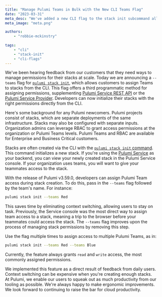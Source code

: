 ```yaml
---
title: "Manage Pulumi Teams in Bulk with the New CLI Teams Flag"
date: "2023-03-31"
meta_desc: "We've added a new CLI flag to the stack init subcommand allowing users to grant team access to newly created stacks."
meta_image: "meta.png"

authors:
    - "robbie-mckinstry"
        
tags:
    - "cli"
    - "stack-init"
    - "cli-flags"
---
```


We've been hearing feedback from our customers that they need ways to manage permissions for their stacks at scale. Today we are announcing a `--teams` flag for [`pulumi stack init`](/docs/reference/cli/pulumi_stack_init), which allows customers to assign Teams to stacks from the CLI. This flag offers a third programmatic method for assigning permissions, supplementing [Pulumi Service REST API](/docs/reference/service-rest-api) or the [Pulumi Service Provider](/registry/packages/pulumiservice). Developers can now initialize their stacks with the right permissions directly from the CLI.

<!--more-->

Here's some background for any Pulumi newcomers. Pulumi projects
consist of stacks, which are separate deployments of the same infrastructure. Stacks may
also be configured with separate inputs. Organization admins can leverage RBAC
to grant access permissions at the organization or Pulumi Teams levels. Pulumi Teams and RBAC are available for Enterprise and Business Critical customers.

Stacks are often created via the CLI with the [`pulumi stack init` command](https://www.pulumi.com/docs/reference/cli/pulumi_stack_init/#options).
This command initializes a new stack. If you're using the
[Pulumi Service](https://www.pulumi.com/docs/intro/concepts/state/#pulumi-service-backend) as your backend, you can view your newly created stack in the Pulumi Service console. If your organization uses teams, you will want to give your teammates access to the stack.

With the release of Pulumi v3.59.0, developers can assign Pulumi Team access during stack creation. To do this, pass in the `--teams` flag followed by the team's name. For instance:

```bash
pulumi stack init --teams Red
```

This saves time by eliminating context switching, allowing users to stay on task. Previously, the Service console was the most direct way to assign team access to a stack, meaning a trip to the browser before your teammates could access the stack. The `--teams` flag improves upon the process of managing stack permissions by removing this step.

Use the flag multiple times to assign access to multiple Pulumi Teams, as in:

```bash
pulumi stack init --teams Red --teams Blue
```

Currently, the feature always grants `read` and `write` access, the most commonly assigned permissions.

We implemented this feature as a direct result of feedback from daily users.
Context switching can be expensive when you're creating enough stacks.
At Pulumi, we enable our users to squeak out as much productivity from our tooling
as possible. We're always happy to make ergonomic improvements. We look
forward to continuing to raise the bar for cloud productivity.
